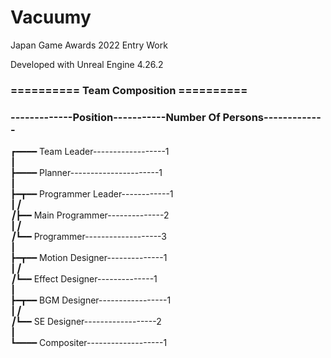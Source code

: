 # Vacuumy

Japan Game Awards 2022 Entry Work

Developed with Unreal Engine 4.26.2

### ========== Team Composition ==========

### -------------Position-----------Number Of Persons-------------
      
┏━━━━ Team Leader------------------1<br>
┃<br>
┣━━━━ Planner----------------------1<br>
┃<br>
┣━┳━━ Programmer Leader------------1<br>
┃_┃<br>
┃_┣━━ Main Programmer--------------2<br>
┃_┃<br>
┃_┗━━ Programmer-------------------3<br>
┃<br>
┣━┳━━ Motion Designer--------------1<br>
┃_┃<br>
┃_┗━━ Effect Designer--------------1<br>
┃<br>
┣━┳━━ BGM Designer-----------------1<br>
┃_┃<br>
┃_┗━━ SE Designer------------------2<br>
┃<br>
┗━━━━ Compositer-------------------1<br>

